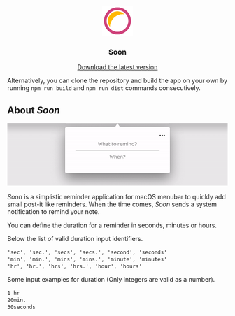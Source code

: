 <p align="center">
  <img src="https://github.com/dbilgili/Soon/blob/files/images/logo.svg?sanitize=true" height="70" width="70">
  <h3 align="center">Soon</h3>
  <p align="center"><a href="https://github.com/dbilgili/Soon/releases/download/1.0.0/Soon-1.0.0.dmg.zip">Download the latest version</a><p>
</p>

Alternatively, you can clone the repository and build the app on your own by running `npm run build` and `npm run dist` commands consecutively.

## About _Soon_

<img width="920" alt="screenshot" src="https://github.com/dbilgili/Soon/blob/files/images/screenrecording.gif?raw=true">

_Soon_ is a simplistic reminder application for macOS menubar to quickly add small post-it like reminders.
When the time comes, _Soon_ sends a system notification to remind your note.

You can define the duration for a reminder in seconds, minutes or hours.

Below the list of valid duration input identifiers.

```
'sec', 'sec.', 'secs', 'secs.', 'second', 'seconds'
'min', 'min.', 'mins', 'mins.', 'minute', 'minutes'
'hr', 'hr.', 'hrs', 'hrs.', 'hour', 'hours'
```

Some input examples for duration (Only integers are valid as a number).

```
1 hr
20min.
30seconds
```
